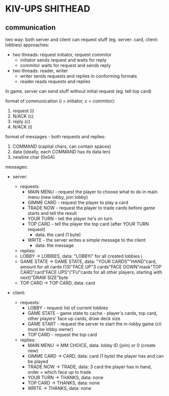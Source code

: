 # KIV-UPS SHITHEAD 

## communication
two way: both server and client can request stuff (eg. server: card, client: lobbies)
approaches:
  - two threads: request initiator, request commitor
    - initiator sends request and waits for reply
    - commitor waits for request and sends reply
  - two threads: reader, writer
    - writer sends requests and replies in conforming formats
    - reader reads requests and replies

In game, server can send stuff without initial request (eg. tell top card)

format of communication (i = initiator, c = commitor):
  1. request (i)
  2. N/ACK (c)
  3. reply (c)
  4. N/ACK (i)

format of messages - both requests and replies:
  1. COMMAND (capital chars, can contain spaces)
  2. data (ideally, each COMMAND has its data len)
  3. newline char (0x0A)

messages: 
 - server:
   - requests:
     - MAIN MENU - request the player to choose what to do in main menu (new lobby, join lobby)
     - GIMME CARD - request the player to play a card
     - TRADE NOW - request the player to trade cards before game starts and tell the result
     - YOUR TURN - tell the player he's on turn
     - TOP CARD - tell the player the top card (after YOUR TURN request)
        - data: the card (1 byte)
     - WRITE - the server writes a simple message to the client
        - data: the message
   - replies:
    - LOBBY -> LOBBIES, data: "LOBBYi" for all created lobbies i
    - GAME STATE -> GAME STATE, data: "YOUR CARDS""HAND"card, amount for all cards (13)"FACE UP"3 cards"FACE DOWN"mask"TOP CARD"card"FACE UPS"("FU"cards for all other players, starting with next)"DRAW SIZE"byte
    - TOP CARD -> TOP CARD, data: card

 - client:
   - requests:
     - LOBBY - request list of current lobbies
     - GAME STATE - game state to cache - player's cards, top card, other players' face up cards, draw deck size
     - GAME START - request the server to start the in-lobby game (cli must be lobby owner)
     - TOP CARD - request the top card
   - replies:
     - MAIN MENU -> MM CHOICE, data: lobby ID (join) or 0 (create new)
     - GIMME CARD -> CARD, data: card (1 byte) the player has and can be played
     - TRADE NOW -> TRADE, data: 3 card the player has in hand, order = which face up to trade
     - YOUR TURN -> THANKS, data: none
     - TOP CARD -> THANKS, data: none
     - WRITE -> THANKS, data: none

